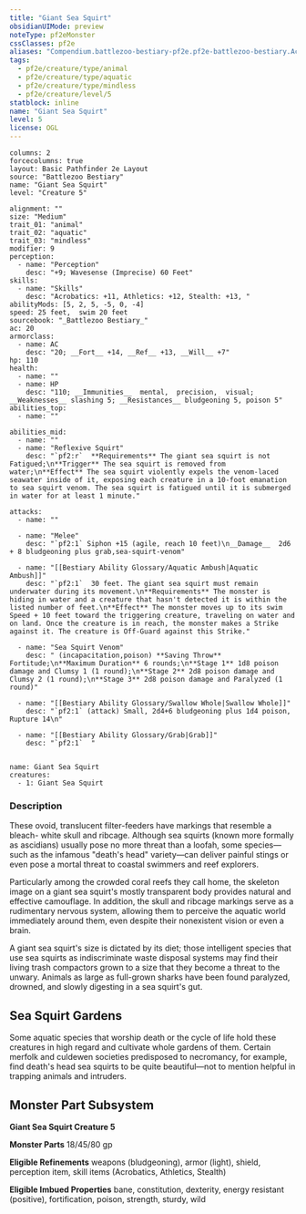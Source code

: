 ```yaml
---
title: "Giant Sea Squirt"
obsidianUIMode: preview
noteType: pf2eMonster
cssClasses: pf2e
aliases: "Compendium.battlezoo-bestiary-pf2e.pf2e-battlezoo-bestiary.Actor.cNomqFBVjJtqN8WO" 
tags:
  - pf2e/creature/type/animal
  - pf2e/creature/type/aquatic
  - pf2e/creature/type/mindless
  - pf2e/creature/level/5
statblock: inline
name: "Giant Sea Squirt"
level: 5
license: OGL
---
```


```statblock
columns: 2
forcecolumns: true
layout: Basic Pathfinder 2e Layout
source: "Battlezoo Bestiary"
name: "Giant Sea Squirt"
level: "Creature 5"

alignment: ""
size: "Medium"
trait_01: "animal"
trait_02: "aquatic"
trait_03: "mindless"
modifier: 9
perception:
  - name: "Perception"
    desc: "+9; Wavesense (Imprecise) 60 Feet"
skills:
  - name: "Skills"
    desc: "Acrobatics: +11, Athletics: +12, Stealth: +13, "
abilityMods: [5, 2, 5, -5, 0, -4]
speed: 25 feet,  swim 20 feet
sourcebook: "_Battlezoo Bestiary_"
ac: 20
armorclass:
  - name: AC
    desc: "20; __Fort__ +14, __Ref__ +13, __Will__ +7"
hp: 110
health:
  - name: ""
  - name: HP
    desc: "110; __Immunities__  mental,  precision,  visual; __Weaknesses__ slashing 5; __Resistances__ bludgeoning 5, poison 5"
abilities_top:
  - name: ""

abilities_mid:
  - name: ""
  - name: "Reflexive Squirt"
    desc: "`pf2:r`  **Requirements** The giant sea squirt is not Fatigued;\n**Trigger** The sea squirt is removed from water;\n**Effect** The sea squirt violently expels the venom-laced seawater inside of it, exposing each creature in a 10-foot emanation to sea squirt venom. The sea squirt is fatigued until it is submerged in water for at least 1 minute."

attacks:
  - name: ""

  - name: "Melee"
    desc: "`pf2:1` Siphon +15 (agile, reach 10 feet)\n__Damage__  2d6 + 8 bludgeoning plus grab,sea-squirt-venom"

  - name: "[[Bestiary Ability Glossary/Aquatic Ambush|Aquatic Ambush]]"
    desc: "`pf2:1`  30 feet. The giant sea squirt must remain underwater during its movement.\n**Requirements** The monster is hiding in water and a creature that hasn't detected it is within the listed number of feet.\n**Effect** The monster moves up to its swim Speed + 10 feet toward the triggering creature, traveling on water and on land. Once the creature is in reach, the monster makes a Strike against it. The creature is Off-Guard against this Strike."

  - name: "Sea Squirt Venom"
    desc: " (incapacitation,poison) **Saving Throw** Fortitude;\n**Maximum Duration** 6 rounds;\n**Stage 1** 1d8 poison damage and Clumsy 1 (1 round);\n**Stage 2** 2d8 poison damage and Clumsy 2 (1 round);\n**Stage 3** 2d8 poison damage and Paralyzed (1 round)"

  - name: "[[Bestiary Ability Glossary/Swallow Whole|Swallow Whole]]"
    desc: "`pf2:1` (attack) Small, 2d4+6 bludgeoning plus 1d4 poison, Rupture 14\n"

  - name: "[[Bestiary Ability Glossary/Grab|Grab]]"
    desc: "`pf2:1`  "
 
```

```encounter-table
name: Giant Sea Squirt
creatures:
  - 1: Giant Sea Squirt
```


### Description
These ovoid, translucent filter-feeders have markings that resemble a bleach- white skull and ribcage. Although sea squirts (known more formally as ascidians) usually pose no more threat than a loofah, some species—such as the infamous "death's head" variety—can deliver painful stings or even pose a mortal threat to coastal swimmers and reef explorers.

Particularly among the crowded coral reefs they call home, the skeleton image on a giant sea squirt's mostly transparent body provides natural and effective camouflage. In addition, the skull and ribcage markings serve as a rudimentary nervous system, allowing them to perceive the aquatic world immediately around them, even despite their nonexistent vision or even a brain.

A giant sea squirt's size is dictated by its diet; those intelligent species that use sea squirts as indiscriminate waste disposal systems may find their living trash compactors grown to a size that they become a threat to the unwary. Animals as large as full-grown sharks have been found paralyzed, drowned, and slowly digesting in a sea squirt's gut.

## Sea Squirt Gardens

Some aquatic species that worship death or the cycle of life hold these creatures in high regard and cultivate whole gardens of them. Certain merfolk and culdewen societies predisposed to necromancy, for example, find death's head sea squirts to be quite beautiful—not to mention helpful in trapping animals and intruders.

## Monster Part Subsystem

**Giant Sea Squirt Creature 5**

**Monster Parts** 18/45/80 gp

**Eligible Refinements** weapons (bludgeoning), armor (light), shield, perception item, skill items (Acrobatics, Athletics, Stealth)

**Eligible Imbued Properties** bane, constitution, dexterity, energy resistant (positive), fortification, poison, strength, sturdy, wild
